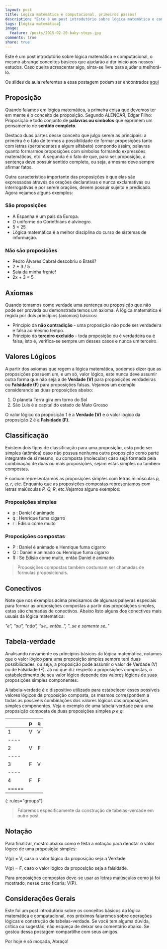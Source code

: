 ```yaml
---
layout: post
title: Lógica matemática e computacional, primeiros passos!
description: "Este é um post introdutório sobre lógica matemática e computacional, o mesmo abrange conceitos básicos que ajudarão a dar inicio aos nossos estudos."
tags: [lógica matemática]
image:
  feature: /posts/2015-02-20-baby-steps.jpg
comments: true
share: true
---
```


Este é um post introdutório sobre lógica matemática e computacional, o mesmo abrange conceitos básicos que ajudarão a dar inicio aos nossos estudos. Caso queira acrescentar algo, sinta-se livre para ajudar a melhorá-lo.


<div xmlns:cc="http://creativecommons.org/ns#" xmlns:dct="http://purl.org/dc/terms/" about="http://subtlepatterns.com" class="notice">Os slides de aula referentes a essa postagem podem ser encontrados <a href="https://speakerdeck.com/adrianoviana/logica-matematica-e-computacional-primeiros-passos" rel="bookmark">aqui</a></div>


## Proposição

Quando falamos em lógica matemática, a primeira coisa que devemos ter em mente é o conceito de proposição. Segundo ALENCAR, Edgar Filho: Proposição é todo conjunto de __palavras ou símbolos__ que exprimem um pensamento de __sentido completo__.

Destaco duas partes desse conceito que julgo serem as principais: a primeira é o fato de termos a possibilidade de formar proposições tanto com letras (pertencentes a  algum alfabeto) compondo assim, palavras quanto formarmos proposições com símbolos formando expressões matemáticas, etc.  A segunda é o fato de que, para ser proposição, a sentença deve possuir sentido completo, ou seja, a mesma deve sempre afirmar fatos.

Outra característica importante das proposições é que elas são expressadas através de orações declarativas e nunca exclamativas ou interrogativas e por serem orações, devem possuir sujeito e predicado.  Agora vejamos alguns exemplos:

###  São proposições

* A Espanha é um país da Europa.
* O uniforme do Corinthians é alvinegro.
* 5 < 25
* Lógica matemática é a melhor disciplina do curso de sistemas de informação.

###  Não são proposições

* Pedro Álvares Cabral descobriu o Brasil?
* 2 + 3 / 5
* Saia da minha frente!
* 2x + 3 = 5

## Axiomas

Quando tomamos como verdade uma sentença ou proposição que não pode ser provada ou demonstrada temos um axioma. A lógica matemática é regida por dois princípios (axiomas) básicos:

* Princípio da __não contradição__ - uma proposição não pode ser verdadeira e falsa ao mesmo tempo.
* Princípio do __terceiro excluído__ - toda proposição ou é verdadeira ou é falsa, isto é, verifica-se sempre um desses casos e nunca um terceiro.

## Valores Lógicos

A partir dos axiomas que regem a lógica matemática, podemos dizer que as proposições possuem um, e um só, valor lógico, este nunca deve assumir outra forma que não seja a de __Verdade (V)__ para proposições verdadeiras ou __Falsidade (F)__ para proposições falsas. Vejamos um exemplo considerando as duas proposições abaixo:

1.  O planeta Terra gira em torno do Sol
2.  São Luís é a capital do estado de Mato Grosso

O valor lógico da proposição 1 é a __Verdade (V)__ e o valor lógico da proposição 2 é a __Falsidade (F)__.

## Classificação

Existem dois tipos de classificação para uma proposição, esta pode ser simples (atômica) caso não possua nenhuma outra proposição como parte integrante de si mesmo, ou composta (molecular) caso seja formada pela combinação de duas ou mais proposições, sejam estas simples ou também compostas. 

É comum representarmos as proposições simples com letras minúsculas *p, q, r*, etc. Enquanto que as proposições compostas representamos com letras maiúsculas *P, Q, R*, etc.Vejamos alguns exemplos:

### Proposições simples

* p : Daniel é animado
* q :  Henrique fuma cigarro
* r : Edísio come muito

### Proposições compostas

* P : Daniel é animado e Henrique fuma cigarro 
* Q : Daniel é animado ou Henrique fuma cigarro
* R : Se Edísio come muito, então Daniel é animado

> Proposições compostas também costumam ser chamadas de formulas proposicionais.

## Conectivos

Note que nos exemplos acima precisamos de algumas palavras especiais para formar as proposições compostas a partir das proposições simples, estas são chamadas de conectivos. Abaixo listo alguns dos conectivos mais usuais da lógica matemática:

*"e", "ou", "não", "se.. então..", "..se e somente se.."*

## Tabela-verdade

Analisando novamente os princípios básicos da lógica matemática, notamos que o valor lógico para uma proposição simples sempre terá duas possibilidades, ou seja,  a proposição pode assumir o valor de Verdade (V) ou de Falsidade (F). Já no que diz respeito a proposições compostas, o estabelecimento de seu valor lógico depende dos valores lógicos de suas proposições simples componentes. 

A tabela-verdade é o dispositivo utilizado para estabelecer esses possíveis valores lógicos da proposição composta, os mesmos correspondem a todas as possíveis combinações dos valores lógicos das proposições simples componentes. Veja o exemplo de uma tabela-verdade para uma proposição composta de duas proposições simples *p e q*:

|         | p       | q       |
|:--------|:-------:|--------:|
| 1       | V       | V       |
|----
| 2       | V       | F       |
|----
| 3       | F       | V       |
|----
| 4       | F       | F       |
|=====
{: rules="groups"}

> Falaremos especificamente da construção de tabelas-verdade em outro post.

## Notação

Para finalizar, mostro abaixo como é feita a notação para denotar o valor lógico de uma proposição simples:

V(p) = V, caso o valor lógico da proposição seja a Verdade.

V(p) = F, caso o valor lógico da proposição seja a falsidade.

Para proposições compostas deve-se usar as letras maiúsculas como já foi mostrado, nesse caso ficaria: V(P).

## Considerações Gerais

Este foi um post introdutório sobre os conceitos básicos da lógica matemática e computacional, nos próximos falaremos sobre operações lógicas e construção de tabelas-verdade. Se você tem alguma dúvida, crítica ou sugestão, não esqueça de deixar seu comentário abaixo. Se gostou dessa postagem compartilhe com seus amigos. 

Por hoje é só moçada, Abraço!
